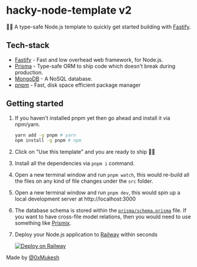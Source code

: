 # hacky-node-template v2

🏄‍♂️ A type-safe Node.js template to quickly get started building with [Fastify](https://fastify.io).

## Tech-stack

- [Fastify](https://fastify.io) - Fast and low overhead web framework, for Node.js.
- [Prisma](https://prisma.io) - Type-safe ORM to ship code which doesn't break during production.
- [MongoDB](https://mongodb.com) - A NoSQL database.
- [pnpm](https://pnpm.io/) - Fast, disk space efficient package manager

## Getting started

1. If you haven't installed pnpm yet then go ahead and install it via npm/yarn.

   ```bash
   yarn add -g pnpm # yarn
   npm install -g pnpm # npm
   ```

2. Click on "Use this template" and you are ready to ship 🏄‍♂️
3. Install all the dependencies via `pnpm i` command.
4. Open a new terminal window and run `pnpm watch`, this would re-build all the files on any kind of file changes under the `src` folder.
5. Open a new terminal window and run `pnpm dev`, this would spin up a local development server at http://localhost:3000
6. The database schema is stored within the [`prisma/schema.prisma`](./prisma/schema.prisma) file. If you want to have cross-file model relations, then you would need to use something like [Prismix](https://github.com/jamiepine/prismix).
7. Deploy your Node.js application to [Railway](https://railway.app) within seconds

   [![Deploy on Railway](https://railway.app/button.svg)](https://railway.app/new/template/7HetPt?referralCode=hhzWkP)

Made by [@0xMukesh](https://twitter.com/0xMukesh)
